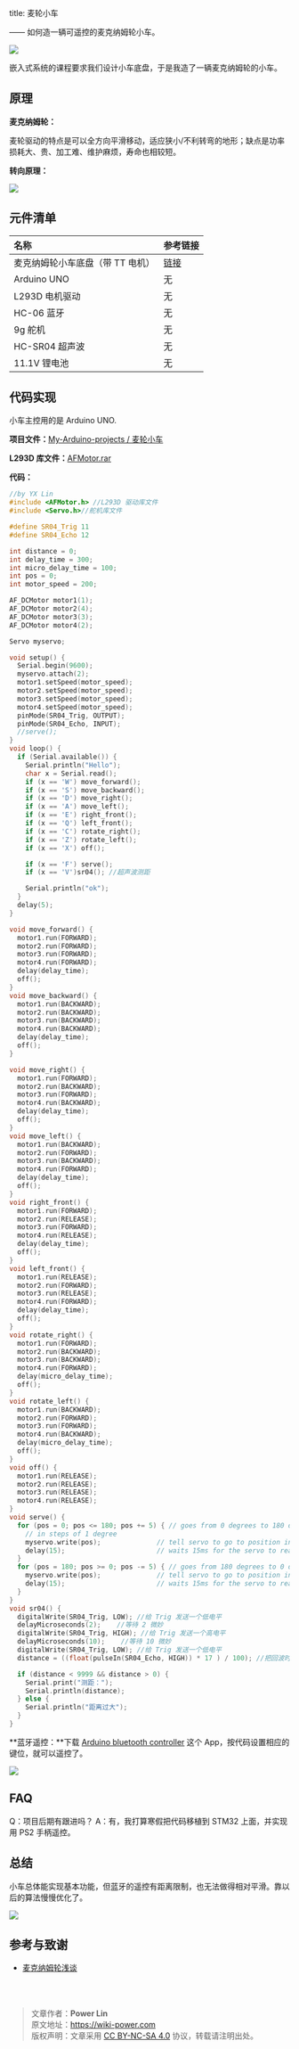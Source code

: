 title: 麦轮小车

—— 如何造一辆可遥控的麦克纳姆轮小车。

![](https://wiki-media-1253965369.cos.ap-guangzhou.myqcloud.com/img/car2.jpg)

嵌入式系统的课程要求我们设计小车底盘，于是我造了一辆麦克纳姆轮的小车。


## 原理

**麦克纳姆轮：**

麦轮驱动的特点是可以全方向平滑移动，适应狭小/不利转弯的地形；缺点是功率损耗大、贵、加工难、维护麻烦，寿命也相较短。

**转向原理：**

![](https://wiki-media-1253965369.cos.ap-guangzhou.myqcloud.com/img/麦轮。jpg)

## 元件清单

| 名称                             | 参考链接                                                                                                |
| :------------------------------- | :------------------------------------------------------------------------------------------------------ |
| 麦克纳姆轮小车底盘（带 TT 电机） | [链接](https://item.taobao.com/item.htm?spm=a1z09.2.0.0.38a72e8dxRlUyK&id=568708608416&_u=52dvbet6405e) |
| Arduino UNO                      | 无                                                                                                      |
| L293D 电机驱动                   | 无                                                                                                      |
| HC-06 蓝牙                       | 无                                                                                                      |
| 9g 舵机                          | 无                                                                                                      |
| HC-SR04 超声波                   | 无                                                                                                      |
| 11.1V 锂电池                     | 无                                                                                                      |

## 代码实现

小车主控用的是 Arduino UNO.

**项目文件：**[My-Arduino-projects / 麦轮小车](https://github.com/linyuxuanlin/My-Arduino-projects/tree/master/麦轮小车)

**L293D 库文件：**[AFMotor.rar](https://github.com/linyuxuanlin/My-Arduino-projects/raw/master/麦轮小车/AFMotor.rar)

**代码：**

```cpp
//by YX Lin
#include <AFMotor.h> //L293D 驱动库文件
#include <Servo.h>//舵机库文件

#define SR04_Trig 11
#define SR04_Echo 12

int distance = 0;
int delay_time = 300;
int micro_delay_time = 100;
int pos = 0;
int motor_speed = 200;

AF_DCMotor motor1(1);
AF_DCMotor motor2(4);
AF_DCMotor motor3(3);
AF_DCMotor motor4(2);

Servo myservo;

void setup() {
  Serial.begin(9600);
  myservo.attach(2);
  motor1.setSpeed(motor_speed);
  motor2.setSpeed(motor_speed);
  motor3.setSpeed(motor_speed);
  motor4.setSpeed(motor_speed);
  pinMode(SR04_Trig, OUTPUT);
  pinMode(SR04_Echo, INPUT);
  //serve();
}
void loop() {
  if (Serial.available()) {
    Serial.println("Hello");
    char x = Serial.read();
    if (x == 'W') move_forward();
    if (x == 'S') move_backward();
    if (x == 'D') move_right();
    if (x == 'A') move_left();
    if (x == 'E') right_front();
    if (x == 'Q') left_front();
    if (x == 'C') rotate_right();
    if (x == 'Z') rotate_left();
    if (x == 'X') off();

    if (x == 'F') serve();
    if (x == 'V')sr04(); //超声波测距

    Serial.println("ok");
  }
  delay(5);
}

void move_forward() {
  motor1.run(FORWARD);
  motor2.run(FORWARD);
  motor3.run(FORWARD);
  motor4.run(FORWARD);
  delay(delay_time);
  off();
}
void move_backward() {
  motor1.run(BACKWARD);
  motor2.run(BACKWARD);
  motor3.run(BACKWARD);
  motor4.run(BACKWARD);
  delay(delay_time);
  off();
}

void move_right() {
  motor1.run(FORWARD);
  motor2.run(BACKWARD);
  motor3.run(FORWARD);
  motor4.run(BACKWARD);
  delay(delay_time);
  off();
}
void move_left() {
  motor1.run(BACKWARD);
  motor2.run(FORWARD);
  motor3.run(BACKWARD);
  motor4.run(FORWARD);
  delay(delay_time);
  off();
}
void right_front() {
  motor1.run(FORWARD);
  motor2.run(RELEASE);
  motor3.run(FORWARD);
  motor4.run(RELEASE);
  delay(delay_time);
  off();
}
void left_front() {
  motor1.run(RELEASE);
  motor2.run(FORWARD);
  motor3.run(RELEASE);
  motor4.run(FORWARD);
  delay(delay_time);
  off();
}
void rotate_right() {
  motor1.run(FORWARD);
  motor2.run(BACKWARD);
  motor3.run(BACKWARD);
  motor4.run(FORWARD);
  delay(micro_delay_time);
  off();
}
void rotate_left() {
  motor1.run(BACKWARD);
  motor2.run(FORWARD);
  motor3.run(FORWARD);
  motor4.run(BACKWARD);
  delay(micro_delay_time);
  off();
}
void off() {
  motor1.run(RELEASE);
  motor2.run(RELEASE);
  motor3.run(RELEASE);
  motor4.run(RELEASE);
}
void serve() {
  for (pos = 0; pos <= 180; pos += 5) { // goes from 0 degrees to 180 degrees
    // in steps of 1 degree
    myservo.write(pos);              // tell servo to go to position in variable 'pos'
    delay(15);                       // waits 15ms for the servo to reach the position
  }
  for (pos = 180; pos >= 0; pos -= 5) { // goes from 180 degrees to 0 degrees
    myservo.write(pos);              // tell servo to go to position in variable 'pos'
    delay(15);                       // waits 15ms for the servo to reach the position
  }
}
void sr04() {
  digitalWrite(SR04_Trig, LOW); //给 Trig 发送一个低电平
  delayMicroseconds(2);    //等待 2 微妙
  digitalWrite(SR04_Trig, HIGH); //给 Trig 发送一个高电平
  delayMicroseconds(10);    //等待 10 微妙
  digitalWrite(SR04_Trig, LOW); //给 Trig 发送一个低电平
  distance = ((float(pulseIn(SR04_Echo, HIGH)) * 17 ) / 100); //把回波时间换算成毫米，并减去距离差值

  if (distance < 9999 && distance > 0) {
    Serial.print("测距：");
    Serial.println(distance);
  } else {
    Serial.println("距离过大");
  }
}
```

**蓝牙遥控：**下载 [Arduino bluetooth controller](https://github.com/linyuxuanlin/My-Arduino-projects/raw/master/麦轮小车/Arduino%20bluetooth%20controller.apk) 这个 App，按代码设置相应的键位，就可以遥控了。

![](https://wiki-media-1253965369.cos.ap-guangzhou.myqcloud.com/img/蓝牙.png)

## FAQ

Q：项目后期有跟进吗？ A：有，我打算寒假把代码移植到 STM32 上面，并实现用 PS2 手柄遥控。

## 总结

小车总体能实现基本功能，但蓝牙的遥控有距离限制，也无法做得相对平滑。靠以后的算法慢慢优化了。

![](https://wiki-media-1253965369.cos.ap-guangzhou.myqcloud.com/img/car1.jpg)

## 参考与致谢

- [麦克纳姆轮浅谈](https://zhuanlan.zhihu.com/p/20282234)

<br />

<br />

> 文章作者：**Power Lin**  
> 原文地址：<https://wiki-power.com>  
> 版权声明：文章采用 [CC BY-NC-SA 4.0](https://creativecommons.org/licenses/by/4.0/deed.zh) 协议，转载请注明出处。
